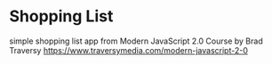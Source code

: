 # Shopping List

simple shopping list app from Modern JavaScript 2.0 Course by Brad Traversy
https://www.traversymedia.com/modern-javascript-2-0
